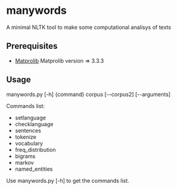 # manywords
A minimal NLTK tool to make some computational analisys of texts 

## Prerequisites
* [Matprolib](https://matplotlib.org/users/installing.html) Matprolib version => 3.3.3

## Usage
manywords.py [-h] {command} corpus [--corpus2] [--arguments]

Commands list:
- setlanguage
- checklanguage
- sentences
- tokenize
- vocabulary
- freq_distribution
- bigrams
- markov
- named_entities

Use manywords.py [-h] to get the commands list.
